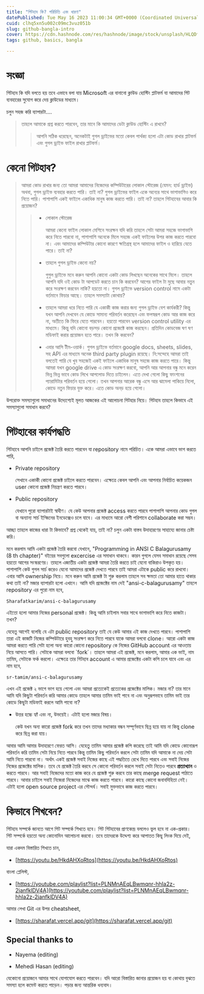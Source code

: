 ```yaml
---
title: "গিটহাব কি? পরিচিতি এবং ধারণা"
datePublished: Tue May 16 2023 11:00:34 GMT+0000 (Coordinated Universal Time)
cuid: clhq5xn5u002c09mc3vuz051b
slug: github-bangla-intro
cover: https://cdn.hashnode.com/res/hashnode/image/stock/unsplash/HLQDfaJUTVI/upload/1f6d5996d3f449de861a0163484b5dc9.jpeg
tags: github, basics, bangla

---
```


# সংজ্ঞা

গিটহাব কি যদি বলতে হয় তবে এভাবে বলা যায় Microsoft এর বানানো ক্লাউড হোস্টিং প্লাটফর্ম যা আমাদের গিট ব্যবহারের সুযোগ করে দেয় ক্লাউডের মাধ্যমে।

চলুন সহজ করি ব্যাপারটা....

> তাহলে আমাকে প্রশ্ন করতে পারবেন, তার মানে কি আমাদের ডেটা ক্লাউড হোস্টিং এ রাখবে?
> 
> > আপনি সঠিক ধরেছেন, অনেকটাই গুগল ড্রাইভের মতো কেবল পার্থক্য হলো এটা কোড রাখার প্লাটফর্ম এবং গুগল ড্রাইভ ফাইল রাখার প্লাটফর্ম।

# কেনো গিটহাব?

> আমরা কোড রাখার জন্য তো আমরা আমাদের নিজেদের কম্পিউটারের লোকাল স্টোরেজ (যেমন: হার্ড ড্রাইভ) অথবা, গুগল ড্রাইভ ব্যবহার করতে পারি। তাই না? গুগল ড্রাইভের ফাইল একে অন্যের সাথে ভাগাভাগিও করে নিতে পারি। পাশাপাশি একই ফাইলে একাধিক মানুষ কাজ করতে পারি। তাই না? তাহলে গিটহাবের আবার কি প্রয়োজন?
> 
> > * লোকাল স্টোরেজ
> >     
> >     আমরা কেনো ফাইল লোকাল মেশিনে সংরক্ষন যদি করি তাহলে সেটা আমরা সহজে ভাগাভাগি করে নিতে পারবো না, পাশাপাশি অনেকে মিলে সহজে একই ফাইলের উপর কাজ করতে পারবো না। এবং আমাদের কম্পিউটার কোনো কারণে ক্ষতিগ্রস্থ হলে আমাদের ফাইল ও হারিয়ে যেতে পারে। তাই না?
> >     
> > * তাহলে গুগল ড্রাইভ কেনো নয়?
> >     
> >     গুগুল ড্রাইভে মনে করুন আপনি কোনো একটা কোড লিখছেন অনেকের সাথে মিলে। তাহলে আপনি যদি ওই কোড টা আপডেট করতে চান কি করবেন? আগের ফাইল টা মুছে আবার নতুন করে সংরক্ষণ করবেন নাকি? হয়তো না। গুগল ড্রাইভে version control নামে একটা বর্তমানে ফিচার আছে। তাহলে সমস্যাটা কোথায়?
> >     
> > * তাহলে আমরা ধরে নিতে পারি যে একাকী কাজ করার জন্য গুগল ড্রাইভ বেশ কার্যকরী? কিন্তু যখন আপনি দেখবেন যে কোডে সামান্য পরিবর্তন করেছেন এবং ফলস্বরূপ কোড আর কাজ করে না, অতীতে কি ফিরে যেতে পারবেন। হয়তো পারবেন version control utility এর মাধ্যমে। কিন্তু যদি কোনো বড়সড় কোনো প্রজেক্টে কাজ করছেন। প্রতিদিন কোডবেজ ঘণ ঘণ মডিফাই করার প্রয়োজন হতে পারে। তখন কি করবেন?
> >     
> > * এবার আসি টীম-ওয়ার্ক। গুগল ড্রাইভে বর্তমানে google docs, sheets, slides, সহ API এর মাধ্যমে অনেক third party plugin রয়েছে। নি:সন্দেহে আমরা তাই বলতেই পারি যে খুব সহজেই একই ফাইলে একাধিক মানুষ সহজে কাজ করতে পারে। কিন্তু আমরা যখন google drive এ কোড সংরক্ষণ করবো, আপনি আর আপনার বন্ধু মনে করেন ভিন্ন ভিন্ন ভাবে কোড লিখে আপলোড দিতে চাইলেন। এতে দেখা গেলো কিছু ফাংশনের প্যারামিটার পরিবর্তন হয়ে গেলো। তখন আপনার আরেক বন্ধু এসে আর ঝামেলা পাকিয়ে নিলো, কোডে নতুন ফিচার যুক্ত করে। এতে কোড অনড় হয়ে গেলো।
> >     

উপরোক্ত সমস্যাগুলো সমাধানের উদ্যেশ্যেই মূলত আজকের এই আলোচনা গিটহার নিয়ে। গিটহাব তাহলে কিভাবে এই সমস্যাগুলো সমাধান করবে?

# গিটহাবের কার্যপদ্ধতি

গিটহাবে আপনি চাইলে প্রজেক্ট তৈরি করতে পারবেন যা repository নামে পরিচিত। একে আমরা এভাবে ভাগ করতে পারি,

* Private repository
    
    সেখানে একাকী কোনো প্রজেক্ট চাইলে করতে পারবেন। এক্ষেত্রে কেবল আপনি এবং আপনার নির্বাচিত কয়েকজন user কোনো প্রজেক্ট নিয়ন্ত্রণ করতে পারবে।
    
* Public repository
    
    যেখানে পুরো ব্যাপারটাই স্বাধীণ। যে কেউ আপনার প্রজেক্ট access করতে পারবে পাশাপাশি আপনার কোড গুগল বা অন্যান্য সার্চ ইন্জিনের ইনডেক্সেও চলে যাবে। এর মাধ্যমে আরো বেশী পরিশানে collaborate করা সম্ভব।
    

আচ্ছা তাহলে কাজের ধারা টা কিভাবে? প্রশ্ন থেকেই যায়, তাই না? চলুন একটা বাস্তব উদাহারণের সাহায্যে জানার চেষ্টা করি।

মনে করলাম আমি একটা প্রজেক্ট তৈরি করবো যেখানে, "Programming in ANSI C Balagurusamy (8 th chapter)" বইয়ের সবগুলো excercise এর সমাধান থাকবে। কারন গুগলে যেসব সমাধান রয়েছে সেসব হয়তো আগের সংস্করণের। তাহলে এজাতীয় একটা প্রজেক্ট আমরা তৈরি করতে চাই যেনো বাকিরাও উপকৃত হয়। পাশাপাশি কেউ গুগল সার্চ করেও যেনো আমাদের প্রজেক্ট দেখতে পারবে তাই আমরা এটাকে public করে রাখবো। এবার আসি ownership নিয়ে। মনে করুন আমি প্রজেক্ট টা শুরু করলাম তাহলে সব ক্ষমতা তো আমার হাতে থাকার কথা তাই না? মজার ব্যাপারটা হলো এখানে। আমি যদি প্রজেক্টের নাম দেই "ansi-c-balagurusamy" তাহলে repository এর পুরো নাম হবে,

`Sharafatkarim/ansi-c-balagurusamy`

এইতো হলো আমার নিজের personal প্রজেক্ট। কিন্তু আমি চাইলাম সবার সাথে ভাগাভাগি করে নিতে কাজটা। তখন?

যেহেতু আগেই বলেছি যে এটা public repository তাই যে কেউ আমার এই কাজ দেখতে পারবে। পাশাপাশি তারা এই কাজটি নিজের কম্পিউটারে হুবহু সংরক্ষণ করে নিতে পারবে যাকে আমরা বলবো clone। আরো একটা কাজ আমরা করতে পারি সেটা হলো অন্য কারো কোনো repository কে নিজের GitHub account এর আওতায় নিয়ে আসতে পারি। সেটাকে আমরা বলবো \`fork\`। তাহলে আমরা এই প্রজেক্ট, মনে করলাম, আমার এক ভাই, নাম তামিম, সেটাকে ফর্ক করলো। এক্ষেত্রে তার গিটহাব account এ আমার প্রজেক্টের একটা কপি চলে যাবে এবং এর নাম হবে,

`sr-tamim/ansi-c-balagurusamy`

এখন এই প্রজেক্ট ২ ভাগে ভাগ হয়ে গেলো এবং আমরা প্রত্যেকেই প্রত্যেকের প্রজেক্টের মালিক। মজার না? তার মানে আমি যদি কিছুটা পরিবর্তন করি আমার কোডে তাহলে আমার তামিম ভাই পাবে না এবং অনুরূপভাবে তামিম ভাই তার কোডে কিছূটা মডিফাই করলে আমি পাবো না?

* উত্তর হচ্চে হ্যাঁ এবং না, উভয়েই। এটাই হলো মজার বিষয়।
    
    কেউ যখন অন্য কারো প্রজেক্ট fork করে তখন তাদের মধ্যাকার বন্ধন সম্পূর্ণভাবে ছিন্ন হয়ে যায় না কিন্তু clone করে ছিন্ন করা যায়।
    

আবার আমি আমার উদাহারণে ফেরত আসি। যেহেতু তামিম আমার প্রজেক্ট কপি করেছে তাই আমি যদি কোডে কোনোরূপ পরিবর্তন করি তামিম সেটা নিয়ে নিতে পারবে কিন্তু তামিম কিছু পরিবর্তন করলে সেটা তামিম যদি আমাকে না দেয় সেটা আমি নিতে পারবো না। অর্থাৎ একই প্রজেক্ট সবাই নিজের কাছে এই পদ্ধতিতে রেখে দিতে পারবে এবং সবাই নিজের নিজের প্রজেক্টের মালিক। তবে যে প্রজেক্ট তৈরি করবে সে কোনো পরিবর্তন করলে সবাই সেটা নিতেও পারবে **প্রত্যাখ্যান** ও করতে পারবে। আর সবাই নিজেদের মতো কাজ করে যে প্রজেক্ট শুরু করবে তার কাছে merge request পাঠাতে পারবে। আবার চাইলে সবাই নিজেরা নিজেদের মাঝে কাজ করতে পারবে। কারো কাছে কোনো জবাবদিহিতা নেই। এটাই হলো open source project এর সৌন্দর্য। সবাই মুক্তভাবে কাজ করতে পারবে।

# কিভাবে শিখবেন?

গিটহাব সম্পর্কে জানতে আগে গিট সম্পর্কে শিখতে হবে। গিট গিটহাবের প্রাণকেন্দ্র বললেও ভুল হবে না এক-প্রকার। গিট সম্পর্কে হয়তো অন্য কোনোদিন আলোচনা করবো। তবে তাদেরকে উদ্দেশ্য করে আপাতত কিছূ লিংক দিয়ে দেই,

যারা একদম বিস্তারিত শিখতে চান,

* [https://youtu.be/HkdAHXoRtos](https://youtu.be/HkdAHXoRtos)
    

বাংলা প্লেলিস্ট,

* [https://youtube.com/playlist?list=PLNMnAEqLBwmqnr-hhIa2z-2janfklDV4A](https://youtube.com/playlist?list=PLNMnAEqLBwmqnr-hhIa2z-2janfklDV4A)
    

আমার লেখা Git এর উপর cheatsheet,

* [https://sharafat.vercel.app/git](https://sharafat.vercel.app/git)
    

## Special thanks to

* Nayema (editing)
    
* Mehedi Hasan (editing)
    

যেকোনো প্রয়োজনে আমার সাথে যোগাযোগ করতে পারবেন। যদি আরো বিস্তারিত জানার প্রয়োজন হয় বা কোথায় বুঝতে সমস্যা হলে কমেন্ট করতে পাড়েন। পড়ার জন্য আন্তরিক ধন্যবাদ।